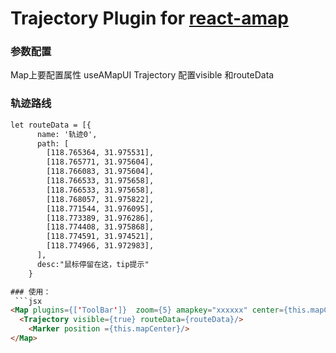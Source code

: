 # Trajectory Plugin for [react-amap](https://elemefe.github.io/react-amap/)


### 参数配置

Map上要配置属性 useAMapUI
Trajectory 配置visible 和routeData

### 轨迹路线
```html
let routeData = [{
      name: '轨迹0',
      path: [
        [118.765364, 31.975531],
        [118.765771, 31.975604],
        [118.766083, 31.975604],
        [118.766533, 31.975658],
        [118.766533, 31.975658],
        [118.768057, 31.975822],
        [118.771544, 31.976095],
        [118.773389, 31.976286],
        [118.774408, 31.975868],
        [118.774591, 31.974521],
        [118.774966, 31.972983],
      ],
      desc:"鼠标停留在这，tip提示"
    }

### 使用：
 ```jsx
<Map plugins={['ToolBar']}  zoom={5} amapkey="xxxxxx" center={this.mapCenter} resizeEnable={true} useAMapUI={true}>
  <Trajectory visible={true} routeData={routeData}/>
	<Marker position ={this.mapCenter}/>
</Map>
